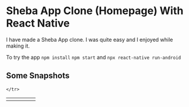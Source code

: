 # Sheba App Clone (Homepage) With React Native
I have made a Sheba App clone. I was quite easy and I enjoyed while making it.

To try the app 
`npm install`
`npm start` and `npx react-native run-android`

## Some Snapshots
<table>
    <tr>
        <td align="center"><a href="screenshots/ss-1.jpg"></a></td>
        <td align="center"><a href="screenshots/ss-2.jpg"></a></td>
        <td align="center"><a href="screenshots/ss-3.jpg"></a></td>
        <td align="center"><a href="screenshots/ss-4.jpg"></a></td>
        <td align="center"><a href="screenshots/ss-5.jpg"></a></td>
        
    </tr>
</table>
<table>
